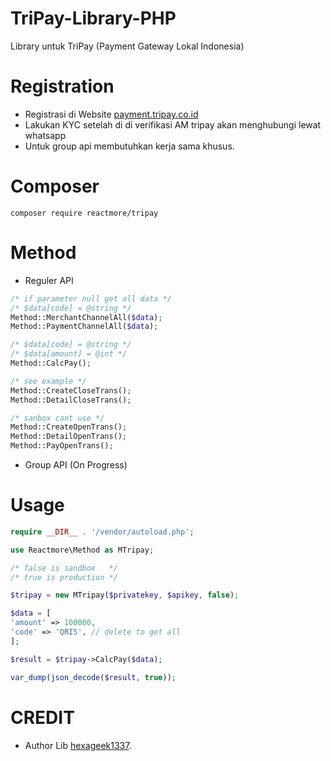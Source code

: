 # TriPay-Library-PHP
Library untuk TriPay (Payment Gateway Lokal Indonesia)

# Registration
- Registrasi di Website [payment.tripay.co.id](https://payment.tripay.co.id/?ref=TP3091)
- Lakukan KYC setelah di di verifikasi AM tripay akan menghubungi lewat whatsapp
- Untuk group api membutuhkan kerja sama khusus.

# Composer 
```
composer require reactmore/tripay
```

# Method
- Reguler API
```php
/* if parameter null get all data */
/* $data[code] = @string */
Method::MerchantChannelAll($data);
Method::PaymentChannelAll($data);

/* $data[code] = @string */
/* $data[amount] = @int */
Method::CalcPay();

/* see example */
Method::CreateCloseTrans();
Method::DetailCloseTrans();

/* sanbox cant use */
Method::CreateOpenTrans();
Method::DetailOpenTrans();
Method::PayOpenTrans();
```
- Group API (On Progress)

# Usage
```php
require __DIR__ . '/vendor/autoload.php';

use Reactmore\Method as MTripay;

/* false is sandbox   */
/* true is production */

$tripay = new MTripay($privatekey, $apikey, false);

$data = [
'amount' => 100000,
'code' => 'QRIS', // delete to get all
];

$result = $tripay->CalcPay($data);

var_dump(json_decode($result, true));


```

# CREDIT
- Author Lib [hexageek1337](https://github.com/hexageek1337/TriPay-Library/).